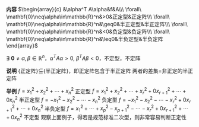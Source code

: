 **内容**
$\begin{array}{c}
&\alpha^T A\alpha&f&A\\\
\forall\ \mathbf{0}\neq\alpha\in\mathbb{R}^n&>0&正定型&正定阵\\\
\forall\ \mathbf{0}\neq\alpha\in\mathbb{R}^n&\geq0&半正定型&半正定阵\\\
\forall\ \mathbf{0}\neq\alpha\in\mathbb{R}^n&<0&负定型&负定阵\\\
\forall\ \mathbf{0}\neq\alpha\in\mathbb{R}^n&\leq0&半负定型&半负定阵
\end{array}$

$\exists\ \mathbf{0}\neq\alpha,\beta\in\mathbb{R}^n$，$\alpha^T A\alpha>0,\ \beta^T A\beta<0$，不定型，不定阵

**说明**
{正定阵}$\subseteq${半正定阵}，即正定阵包含于半正定阵
两者的差集$=$非正定的半正定阵

**举例**
$f=x_1^2+x_2^2+\cdots+x_n^2$ 正定型
$f=x_1^2+x_2^2+\cdots+x_r^2+0x_{r+1}^2+\cdots+0x_n^2$ 半正定型
$f=-x_1^2-x_2^2-\cdots-x_n^2$ 负定型
$f=-x_1^2-x_2^2-\cdots-x_r^2+0x_{r+1}^2+\cdots+0x_n^2$ 半负定型
$f=x_1^2+\cdots+x_p^2-x_{p+1}^2-\cdots-x_r^2+0x_{r+1}^2+\cdots+0x_n^2$ 不定型
观察上面例子，得若是规范标准二次型，则非常容易判断正定性

